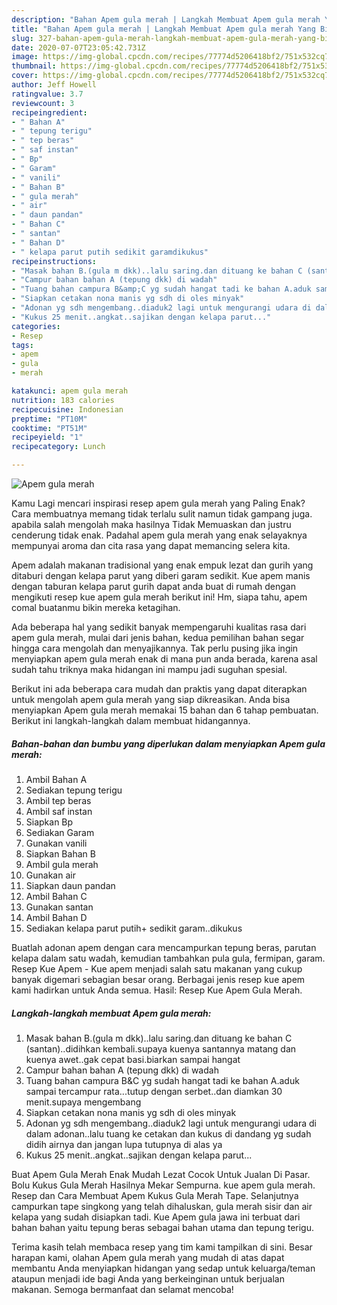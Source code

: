 ```yaml
---
description: "Bahan Apem gula merah | Langkah Membuat Apem gula merah Yang Bikin Ngiler"
title: "Bahan Apem gula merah | Langkah Membuat Apem gula merah Yang Bikin Ngiler"
slug: 327-bahan-apem-gula-merah-langkah-membuat-apem-gula-merah-yang-bikin-ngiler
date: 2020-07-07T23:05:42.731Z
image: https://img-global.cpcdn.com/recipes/77774d5206418bf2/751x532cq70/apem-gula-merah-foto-resep-utama.jpg
thumbnail: https://img-global.cpcdn.com/recipes/77774d5206418bf2/751x532cq70/apem-gula-merah-foto-resep-utama.jpg
cover: https://img-global.cpcdn.com/recipes/77774d5206418bf2/751x532cq70/apem-gula-merah-foto-resep-utama.jpg
author: Jeff Howell
ratingvalue: 3.7
reviewcount: 3
recipeingredient:
- " Bahan A"
- " tepung terigu"
- " tep beras"
- " saf instan"
- " Bp"
- " Garam"
- " vanili"
- " Bahan B"
- " gula merah"
- " air"
- " daun pandan"
- " Bahan C"
- " santan"
- " Bahan D"
- " kelapa parut putih sedikit garamdikukus"
recipeinstructions:
- "Masak bahan B.(gula m dkk)..lalu saring.dan dituang ke bahan C (santan)..didihkan kembali.supaya kuenya santannya matang dan kuenya awet..gak cepat basi.biarkan sampai hangat"
- "Campur bahan bahan A (tepung dkk) di wadah"
- "Tuang bahan campura B&amp;C yg sudah hangat tadi ke bahan A.aduk sampai tercampur rata...tutup dengan serbet..dan diamkan 30 menit.supaya mengembang"
- "Siapkan cetakan nona manis yg sdh di oles minyak"
- "Adonan yg sdh mengembang..diaduk2 lagi untuk mengurangi udara di dalam adonan..lalu tuang ke cetakan dan kukus di dandang yg sudah didih airnya dan jangan lupa tutupnya di alas ya"
- "Kukus 25 menit..angkat..sajikan dengan kelapa parut..."
categories:
- Resep
tags:
- apem
- gula
- merah

katakunci: apem gula merah 
nutrition: 183 calories
recipecuisine: Indonesian
preptime: "PT10M"
cooktime: "PT51M"
recipeyield: "1"
recipecategory: Lunch

---
```



![Apem gula merah](https://img-global.cpcdn.com/recipes/77774d5206418bf2/751x532cq70/apem-gula-merah-foto-resep-utama.jpg)

Kamu Lagi mencari inspirasi resep apem gula merah yang Paling Enak? Cara membuatnya memang tidak terlalu sulit namun tidak gampang juga. apabila salah mengolah maka hasilnya Tidak Memuaskan dan justru cenderung tidak enak. Padahal apem gula merah yang enak selayaknya mempunyai aroma dan cita rasa yang dapat memancing selera kita.

Apem adalah makanan tradisional yang enak empuk lezat dan gurih yang ditaburi dengan kelapa parut yang diberi garam sedikit. Kue apem manis dengan taburan kelapa parut gurih dapat anda buat di rumah dengan mengikuti resep kue apem gula merah berikut ini! Hm, siapa tahu, apem comal buatanmu bikin mereka ketagihan.

Ada beberapa hal yang sedikit banyak mempengaruhi kualitas rasa dari apem gula merah, mulai dari jenis bahan, kedua pemilihan bahan segar hingga cara mengolah dan menyajikannya. Tak perlu pusing jika ingin menyiapkan apem gula merah enak di mana pun anda berada, karena asal sudah tahu triknya maka hidangan ini mampu jadi suguhan spesial.


Berikut ini ada beberapa cara mudah dan praktis yang dapat diterapkan untuk mengolah apem gula merah yang siap dikreasikan. Anda bisa menyiapkan Apem gula merah memakai 15 bahan dan 6 tahap pembuatan. Berikut ini langkah-langkah dalam membuat hidangannya.

<!--inarticleads1-->

##### Bahan-bahan dan bumbu yang diperlukan dalam menyiapkan Apem gula merah:

1. Ambil  Bahan A
1. Sediakan  tepung terigu
1. Ambil  tep beras
1. Ambil  saf instan
1. Siapkan  Bp
1. Sediakan  Garam
1. Gunakan  vanili
1. Siapkan  Bahan B
1. Ambil  gula merah
1. Gunakan  air
1. Siapkan  daun pandan
1. Ambil  Bahan C
1. Gunakan  santan
1. Ambil  Bahan D
1. Sediakan  kelapa parut putih+ sedikit garam..dikukus


Buatlah adonan apem dengan cara mencampurkan tepung beras, parutan kelapa dalam satu wadah, kemudian tambahkan pula gula, fermipan, garam. Resep Kue Apem - Kue apem menjadi salah satu makanan yang cukup banyak digemari sebagian besar orang. Berbagai jenis resep kue apem kami hadirkan untuk Anda semua. Hasil: Resep Kue Apem Gula Merah. 

<!--inarticleads2-->

##### Langkah-langkah membuat Apem gula merah:

1. Masak bahan B.(gula m dkk)..lalu saring.dan dituang ke bahan C (santan)..didihkan kembali.supaya kuenya santannya matang dan kuenya awet..gak cepat basi.biarkan sampai hangat
1. Campur bahan bahan A (tepung dkk) di wadah
1. Tuang bahan campura B&amp;C yg sudah hangat tadi ke bahan A.aduk sampai tercampur rata...tutup dengan serbet..dan diamkan 30 menit.supaya mengembang
1. Siapkan cetakan nona manis yg sdh di oles minyak
1. Adonan yg sdh mengembang..diaduk2 lagi untuk mengurangi udara di dalam adonan..lalu tuang ke cetakan dan kukus di dandang yg sudah didih airnya dan jangan lupa tutupnya di alas ya
1. Kukus 25 menit..angkat..sajikan dengan kelapa parut...


Buat Apem Gula Merah Enak Mudah Lezat Cocok Untuk Jualan Di Pasar. Bolu Kukus Gula Merah Hasilnya Mekar Sempurna. kue apem gula merah. Resep dan Cara Membuat Apem Kukus Gula Merah Tape. Selanjutnya campurkan tape singkong yang telah dihaluskan, gula merah sisir dan air kelapa yang sudah disiapkan tadi. Kue Apem gula jawa ini terbuat dari bahan bahan yaitu tepung beras sebagai bahan utama dan tepung terigu. 

Terima kasih telah membaca resep yang tim kami tampilkan di sini. Besar harapan kami, olahan Apem gula merah yang mudah di atas dapat membantu Anda menyiapkan hidangan yang sedap untuk keluarga/teman ataupun menjadi ide bagi Anda yang berkeinginan untuk berjualan makanan. Semoga bermanfaat dan selamat mencoba!
